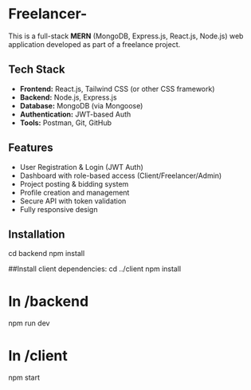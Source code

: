 # Freelancer-

This is a full-stack **MERN** (MongoDB, Express.js, React.js, Node.js) web application developed as part of a freelance project.


##  Tech Stack

- **Frontend:** React.js, Tailwind CSS (or other CSS framework)
- **Backend:** Node.js, Express.js
- **Database:** MongoDB (via Mongoose)
- **Authentication:** JWT-based Auth
- **Tools:** Postman, Git, GitHub

##  Features

- User Registration & Login (JWT Auth)
- Dashboard with role-based access (Client/Freelancer/Admin)
- Project posting & bidding system
- Profile creation and management
- Secure API with token validation
- Fully responsive design

##  Installation

cd backend
npm install

##Install client dependencies:
cd ../client
npm install

# In /backend
npm run dev

# In /client
npm start
